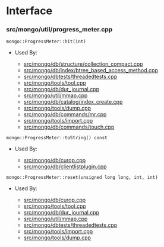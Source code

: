 
# Interface

### src/mongo/util/progress\_meter.cpp

<div></div>

    mongo::ProgressMeter::hit(int)

- Used By:

    - [src/mongo/db/structure/collection\_compact.cpp](../../../storage\_layer\_structure)
    - [src/mongo/db/index/btree\_based\_access\_method.cpp](../../../indexing)
    - [src/mongo/dbtests/threadedtests.cpp](../../../unit\_tests)
    - [src/mongo/tools/tool.cpp](../../../tools)
    - [src/mongo/db/dur\_journal.cpp](../../../journaling)
    - [src/mongo/util/mmap.cpp](../../../mmap)
    - [src/mongo/db/catalog/index\_create.cpp](../../../storage\_layer\_structure)
    - [src/mongo/tools/dump.cpp](../../../tools)
    - [src/mongo/db/commands/mr.cpp](../../../database\_commands)
    - [src/mongo/tools/import.cpp](../../../tools)
    - [src/mongo/db/commands/touch.cpp](../../../database\_commands)

<div></div>

    mongo::ProgressMeter::toString() const

- Used By:

    - [src/mongo/db/curop.cpp](../../../client\_and\_operation\_tracking)
    - [src/mongo/db/clientlistplugin.cpp](../../../web\_server)

<div></div>

    mongo::ProgressMeter::reset(unsigned long long, int, int)

- Used By:

    - [src/mongo/db/curop.cpp](../../../client\_and\_operation\_tracking)
    - [src/mongo/tools/tool.cpp](../../../tools)
    - [src/mongo/db/dur\_journal.cpp](../../../journaling)
    - [src/mongo/util/mmap.cpp](../../../mmap)
    - [src/mongo/dbtests/threadedtests.cpp](../../../unit\_tests)
    - [src/mongo/tools/import.cpp](../../../tools)
    - [src/mongo/tools/dump.cpp](../../../tools)
